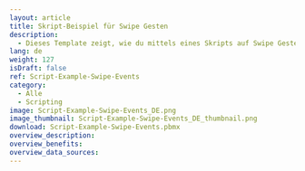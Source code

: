 ```yaml
---
layout: article
title: Skript-Beispiel für Swipe Gesten
description: 
  - Dieses Template zeigt, wie du mittels eines Skripts auf Swipe Gesten reagieren kannst.
lang: de
weight: 127
isDraft: false
ref: Script-Example-Swipe-Events
category:
  - Alle
  - Scripting
image: Script-Example-Swipe-Events_DE.png
image_thumbnail: Script-Example-Swipe-Events_DE_thumbnail.png
download: Script-Example-Swipe-Events.pbmx
overview_description:
overview_benefits:
overview_data_sources:
---
```


